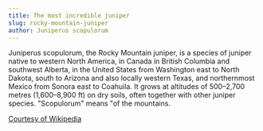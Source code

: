 ```yaml
---
title: The most incredible juniper
slug: rocky-mountain-juniper
author: Juniperus scopulorum
---
```


Juniperus scopulorum, the Rocky Mountain juniper, is a species of juniper native to western North America, in Canada in British Columbia and southwest Alberta, in the United States from Washington east to North Dakota, south to Arizona and also locally western Texas, and northernmost Mexico from Sonora east to Coahuila. It grows at altitudes of 500–2,700 metres (1,600–8,900 ft) on dry soils, often together with other juniper species. "Scopulorum" means "of the mountains.

<a href="https://en.wikipedia.org/wiki/Juniperus_scopulorum">
  Courtesy of Wikipedia
</a>